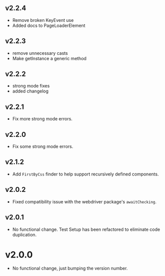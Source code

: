 ## v2.2.4
* Remove broken KeyEvent use
* Added docs to PageLoaderElement

## v2.2.3
* remove unnecessary casts
* Make getInstance a generic method

## v2.2.2

* strong mode fixes
* added changelog

## v2.2.1

* Fix more strong mode errors.

## v2.2.0

* Fix some strong mode errors.

## v2.1.2

* Add `FirstByCss` finder to help support recursively defined components.

## v2.0.2

* Fixed compatibility issue with the webdriver package's `awaitChecking`.

## v2.0.1

* No functional change. Test Setup has been refactored to eliminate code
  duplication.

# v2.0.0

* No functional change, just bumping the version number.
